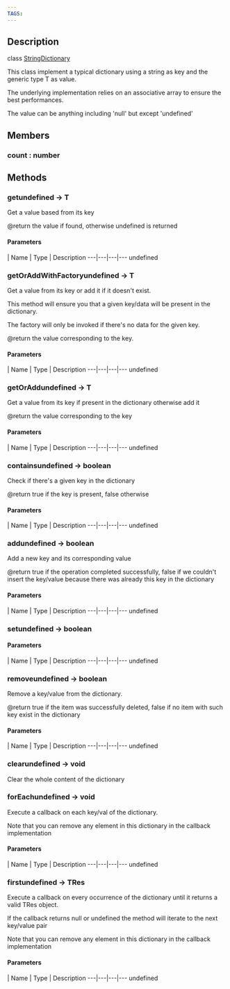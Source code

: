 ```yaml
---
TAGS:
---
```

## Description

class [StringDictionary](/classes/2.4/StringDictionary)

This class implement a typical dictionary using a string as key and the generic type T as value.

The underlying implementation relies on an associative array to ensure the best performances.

The value can be anything including 'null' but except 'undefined'

## Members

### count : number



## Methods

### getundefined &rarr; T

Get a value based from its key

@return the value if found, otherwise undefined is returned

#### Parameters
 | Name | Type | Description
---|---|---|---
undefined
### getOrAddWithFactoryundefined &rarr; T

Get a value from its key or add it if it doesn't exist.

This method will ensure you that a given key/data will be present in the dictionary.

The factory will only be invoked if there's no data for the given key.

@return the value corresponding to the key.

#### Parameters
 | Name | Type | Description
---|---|---|---
undefined
### getOrAddundefined &rarr; T

Get a value from its key if present in the dictionary otherwise add it

@return the value corresponding to the key

#### Parameters
 | Name | Type | Description
---|---|---|---
undefined
### containsundefined &rarr; boolean

Check if there's a given key in the dictionary

@return true if the key is present, false otherwise

#### Parameters
 | Name | Type | Description
---|---|---|---
undefined
### addundefined &rarr; boolean

Add a new key and its corresponding value

@return true if the operation completed successfully, false if we couldn't insert the key/value because there was already this key in the dictionary

#### Parameters
 | Name | Type | Description
---|---|---|---
undefined
### setundefined &rarr; boolean



#### Parameters
 | Name | Type | Description
---|---|---|---
undefined
### removeundefined &rarr; boolean

Remove a key/value from the dictionary.

@return true if the item was successfully deleted, false if no item with such key exist in the dictionary

#### Parameters
 | Name | Type | Description
---|---|---|---
undefined
### clearundefined &rarr; void

Clear the whole content of the dictionary
### forEachundefined &rarr; void

Execute a callback on each key/val of the dictionary.

Note that you can remove any element in this dictionary in the callback implementation

#### Parameters
 | Name | Type | Description
---|---|---|---
undefined
### firstundefined &rarr; TRes

Execute a callback on every occurrence of the dictionary until it returns a valid TRes object.

If the callback returns null or undefined the method will iterate to the next key/value pair

Note that you can remove any element in this dictionary in the callback implementation

#### Parameters
 | Name | Type | Description
---|---|---|---
undefined
